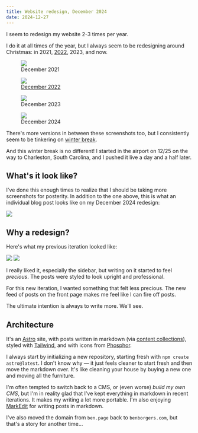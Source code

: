 ```yaml
---
title: Website redesign, December 2024
date: 2024-12-27
---
```


I seem to redesign my website 2-3 times per year.

I do it at all times of the year, but I always seem to be redesigning around Christmas: in 2021, [2022](/redesign-december-2022), 2023, and now.

<figure>
  <img src="/posts/redesign-december-2024/2021.png" />
  <figcaption>December 2021</figcaption>
</figure>

<figure>
  <img src="/posts/redesign-december-2024/2022.png" />
  <figcaption>
    <a href="/redesign-december-2022">
      December 2022
    </a>
  </figcaption>
</figure>

<figure>
  <img src="/posts/redesign-december-2024/2023.png" />
  <figcaption>December 2023</figcaption>
</figure>

<figure>
  <img src="/posts/redesign-december-2024/2024.png" />
  <figcaption>December 2024</figcaption>
</figure>

There's more versions in between these screenshots too, but I consistently seem to be tinkering on [winter break](/winter23).

And this winter break is no different! I started in the airport on 12/25 on the way to Charleston, South Carolina, and I pushed it live a day and a half later.

## What's it look like?

I've done this enough times to realize that I should be taking more screenshots for posterity. In addition to the one above, this is what an individual blog post looks like on my December 2024 redesign:

![](/posts/redesign-december-2024/2024-2.png)

## Why a redesign?

Here's what my previous iteration looked like:

![](/posts/redesign-december-2024/prev-1.png)
![](/posts/redesign-december-2024/prev-2.png)

I really liked it, especially the sidebar, but writing on it started to feel *precious*. The posts were styled to look upright and professional.

For this new iteration, I wanted something that felt less precious. The new feed of posts on the front page makes me feel like I can fire off posts.

The ultimate intention is always to write more. We'll see.

## Architecture

It's an [Astro](https://astro.build) site, with posts written in markdown (via [content collections](https://docs.astro.build/en/guides/content-collections)), styled with [Tailwind](https://tailwindcss.com), and with icons from [Phosphor](https://phosphoricons.com).

I always start by initializing a new repository, starting fresh with `npm create astro@latest`. I don't know why — it just feels cleaner to start fresh and then move the markdown over. It's like cleaning your house by buying a new one and moving all the furniture.

I'm often tempted to switch back to a CMS, or (even worse) _build my own CMS_, but I'm in reality glad that I've kept everything in markdown in recent iterations. It makes my writing a lot more portable. I'm also enjoying [MarkEdit](https://github.com/MarkEdit-app/MarkEdit) for writing posts in markdown.

I've also moved the domain from `ben.page` back to `benborgers.com`, but that's a story for another time...
